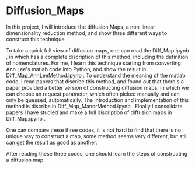 # Diffusion_Maps

In this project, I will introduce the diffusion Maps, a non-linear dimensionality reduction method, and show three different ways to construct this technique.

To take a quick full view of diffusion maps, one can read the Diff_Map.ipynb , in which has a complete discription of this method, including the definition of nomenclatures.
For me, I learn this technique starting from converting Ann Lee's matlab code into Python, and show the result in Diff_Map_AnnLeeMethod.ipynb . To understand the meaning of the matlab code, I read papers that discribe this method, and found out that there's a paper provided a better version of constructing diffusion maps, in which we can choose an request parameter, which often picked manually and can only be guessed, automatically. The introduction and implementation of this method is discribe in Diff_Map_ManorMethod.ipynb . Finally I consolidate papers I have studied and make a full discription of diffusion maps in Diff_Map.ipynb .

One can compare these three codes, it is not hard to find that there is no unique way to construct a map, some method seems very different, but still can get the result as good as another.

After reading these three codes, one should learn the steps of constructing a diffusion map.
